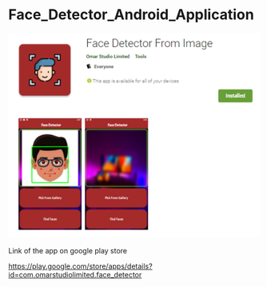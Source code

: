 # Face_Detector_Android_Application

![](pics/a1.png)

Link of the app on google play store

https://play.google.com/store/apps/details?id=com.omarstudiolimited.face_detector

